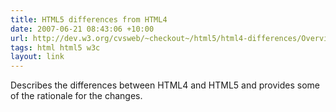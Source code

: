 ```yaml
---
title: HTML5 differences from HTML4
date: 2007-06-21 08:43:06 +10:00
url: http://dev.w3.org/cvsweb/~checkout~/html5/html4-differences/Overview.html
tags: html html5 w3c
layout: link
---
```

Describes the differences between HTML4 and HTML5 and provides some of the rationale for the changes.
